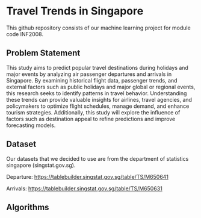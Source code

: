 # Travel Trends in Singapore
This github repository consists of our machine learning project for module code INF2008.

## Problem Statement
This study aims to predict popular travel destinations during holidays and major events by analyzing air passenger departures and arrivals in Singapore. By examining historical flight data, passenger trends, and external factors such as public holidays and major global or regional events, this research seeks to identify patterns in travel behavior. Understanding these trends can provide valuable insights for airlines, travel agencies, and policymakers to optimize flight schedules, manage demand, and enhance tourism strategies. Additionally, this study will explore the influence of factors such as destination appeal to refine predictions and improve forecasting models.

## Dataset
Our datasets that we decided to use are from the department of statistics singapore (singstat.gov.sg).

Departure: https://tablebuilder.singstat.gov.sg/table/TS/M650641

Arrivals: https://tablebuilder.singstat.gov.sg/table/TS/M650631

## Algorithms

